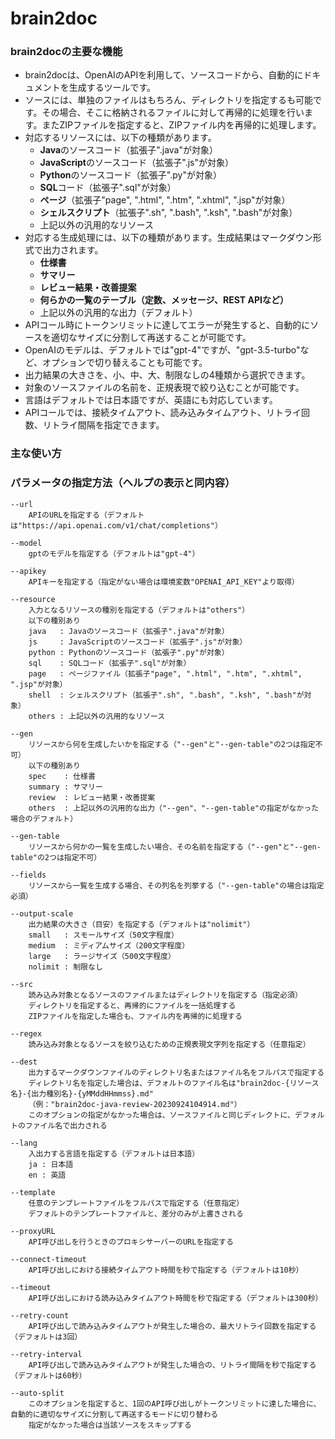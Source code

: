 # brain2doc

### brain2docの主要な機能

- brain2docは、OpenAIのAPIを利用して、ソースコードから、自動的にドキュメントを生成するツールです。
- ソースには、単独のファイルはもちろん、ディレクトリを指定するも可能です。その場合、そこに格納されるファイルに対して再帰的に処理を行います。またZIPファイルを指定すると、ZIPファイル内を再帰的に処理します。
- 対応するリソースには、以下の種類があります。
  - **Java**のソースコード（拡張子".java"が対象）
  - **JavaScript**のソースコード（拡張子".js"が対象）
  - **Python**のソースコード（拡張子".py"が対象）
  - **SQL**コード（拡張子".sql"が対象）
  - **ページ**（拡張子"page", ".html", ".htm", ".xhtml", ".jsp"が対象）
  - **シェルスクリプト**（拡張子".sh", ".bash", ".ksh", ".bash"が対象）
  - 上記以外の汎用的なリソース
- 対応する生成処理には、以下の種類があります。生成結果はマークダウン形式で出力されます。
  - **仕様書**
  - **サマリー**
  - **レビュー結果・改善提案**
  - **何らかの一覧のテーブル（定数、メッセージ、REST APIなど）**
  - 上記以外の汎用的な出力（デフォルト）
- APIコール時にトークンリミットに達してエラーが発生すると、自動的にソースを適切なサイズに分割して再送することが可能です。
-  OpenAIのモデルは、デフォルトでは"gpt-4"ですが、"gpt-3.5-turbo"など、オプションで切り替えることも可能です。
-  出力結果の大きさを、小、中、大、制限なしの4種類から選択できます。
-  対象のソースファイルの名前を、正規表現で絞り込むことが可能です。
-  言語はデフォルトでは日本語ですが、英語にも対応しています。
-  APIコールでは、接続タイムアウト、読み込みタイムアウト、リトライ回数、リトライ間隔を指定できます。

### 主な使い方

#### 

### パラメータの指定方法（ヘルプの表示と同内容）

```
--url
    APIのURLを指定する（デフォルトは"https://api.openai.com/v1/chat/completions"）

--model           
    gptのモデルを指定する（デフォルトは"gpt-4"）

--apikey
    APIキーを指定する（指定がない場合は環境変数"OPENAI_API_KEY"より取得）

--resource
    入力となるリソースの種別を指定する（デフォルトは"others"）
    以下の種別あり
    java   : Javaのソースコード（拡張子".java"が対象）
    js     : JavaScriptのソースコード（拡張子".js"が対象）
    python : Pythonのソースコード（拡張子".py"が対象）
    sql    : SQLコード（拡張子".sql"が対象）
    page   : ページファイル（拡張子"page", ".html", ".htm", ".xhtml", ".jsp"が対象）
    shell  : シェルスクリプト（拡張子".sh", ".bash", ".ksh", ".bash"が対象）
    others : 上記以外の汎用的なリソース

--gen
    リソースから何を生成したいかを指定する（"--gen"と"--gen-table"の2つは指定不可）
    以下の種別あり
    spec    : 仕様書
    summary : サマリー
    review  : レビュー結果・改善提案
    others  : 上記以外の汎用的な出力（"--gen"、"--gen-table"の指定がなかった場合のデフォルト）

--gen-table
    リソースから何かの一覧を生成したい場合、その名前を指定する（"--gen"と"--gen-table"の2つは指定不可）

--fields
    リソースから一覧を生成する場合、その列名を列挙する（"--gen-table"の場合は指定必須）

--output-scale
    出力結果の大きさ（目安）を指定する（デフォルトは"nolimit"）
    small   : スモールサイズ（50文字程度）
    medium  : ミディアムサイズ（200文字程度）
    large   : ラージサイズ（500文字程度）
    nolimit : 制限なし

--src
    読み込み対象となるソースのファイルまたはディレクトリを指定する（指定必須）
    ディレクトリを指定すると、再帰的にファイルを一括処理する
    ZIPファイルを指定した場合も、ファイル内を再帰的に処理する

--regex
    読み込み対象となるソースを絞り込むための正規表現文字列を指定する（任意指定）

--dest
    出力するマークダウンファイルのディレクトリ名またはファイル名をフルパスで指定する
    ディレクトリ名を指定した場合は、デフォルトのファイル名は"brain2doc-{リソース名}-{出力種別名}-{yMMddHHmmss}.md"
    （例："brain2doc-java-review-20230924104914.md"）
    このオプションの指定がなかった場合は、ソースファイルと同じディレクトに、デフォルトのファイル名で出力される

--lang
    入出力する言語を指定する（デフォルトは日本語）
    ja : 日本語
    en : 英語

--template
    任意のテンプレートファイルをフルパスで指定する（任意指定）
    デフォルトのテンプレートファイルと、差分のみが上書きされる

--proxyURL
    API呼び出しを行うときのプロキシサーバーのURLを指定する

--connect-timeout
    API呼び出しにおける接続タイムアウト時間を秒で指定する（デフォルトは10秒）

--timeout
    API呼び出しにおける読み込みタイムアウト時間を秒で指定する（デフォルトは300秒）

--retry-count
    API呼び出しで読み込みタイムアウトが発生した場合の、最大リトライ回数を指定する（デフォルトは3回）

--retry-interval
    API呼び出しで読み込みタイムアウトが発生した場合の、リトライ間隔を秒で指定する（デフォルトは60秒）

--auto-split
    このオプションを指定すると、1回のAPI呼び出しがトークンリミットに達した場合に、自動的に適切なサイズに分割して再送するモードに切り替わる
    指定がなかった場合は当該ソースをスキップする
```
